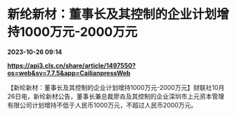 # 新纶新材：董事长及其控制的企业计划增持1000万元-2000万元

**2023-10-26 09:14**

**https://api3.cls.cn/share/article/1497550?os=web&sv=7.7.5&app=CailianpressWeb**

【新纶新材：董事长及其控制的企业计划增持1000万元-2000万元】财联社10月26日电，新纶新材公告，董事长兼总裁廖垚及其控制的企业深圳市上元资本管理有限公司计划增持不低于人民币1000万元，不超过人民币2000万元。
